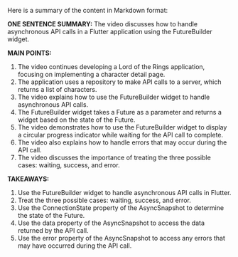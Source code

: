 Here is a summary of the content in Markdown format:

**ONE SENTENCE SUMMARY:**
The video discusses how to handle asynchronous API calls in a Flutter application using the FutureBuilder widget.

**MAIN POINTS:**

1. The video continues developing a Lord of the Rings application, focusing on implementing a character detail page.
2. The application uses a repository to make API calls to a server, which returns a list of characters.
3. The video explains how to use the FutureBuilder widget to handle asynchronous API calls.
4. The FutureBuilder widget takes a Future as a parameter and returns a widget based on the state of the Future.
5. The video demonstrates how to use the FutureBuilder widget to display a circular progress indicator while waiting for the API call to complete.
6. The video also explains how to handle errors that may occur during the API call.
7. The video discusses the importance of treating the three possible cases: waiting, success, and error.

**TAKEAWAYS:**

1. Use the FutureBuilder widget to handle asynchronous API calls in Flutter.
2. Treat the three possible cases: waiting, success, and error.
3. Use the ConnectionState property of the AsyncSnapshot to determine the state of the Future.
4. Use the data property of the AsyncSnapshot to access the data returned by the API call.
5. Use the error property of the AsyncSnapshot to access any errors that may have occurred during the API call.
